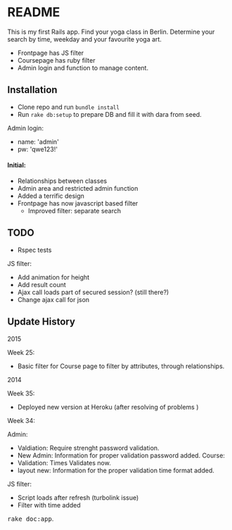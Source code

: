 # README

This is my first Rails app. Find your yoga class in Berlin. Determine your search by time, weekday and your favourite yoga art.

- Frontpage has JS filter
- Coursepage has ruby filter
- Admin login and function to manage content.

## Installation
- Clone repo and run `bundle install`
- Run `rake db:setup` to prepare DB and fill it with dara from seed.

Admin login:
- name:		'admin'
- pw: 		'qwe123!'

#### Initial:
- Relationships between classes
- Admin area and restricted admin function
- Added a terrific design
- Frontpage has now javascript based filter
  - Improved filter: separate search

## TODO
- Rspec tests

JS filter:
 - Add animation for height
 - Add result count
 - Ajax call loads part of secured session? (still there?)
 - Change ajax call for json

## Update History

2015

Week 25:
  - Basic filter for Course page to filter by attributes, through relationships.

2014

Week 35:
- Deployed new version at Heroku (after resolving of problems )

Week 34:

Admin:
- Valdiation: Require strenght password validation.
- New Admin: Information for proper validation password added.
Course:
- Validation: Times Validates now.
- layout new: Information for the proper validation time format added.

JS filter:
 - Script loads after refresh (turbolink issue)
 - Filter with time added

<tt>rake doc:app</tt>.
